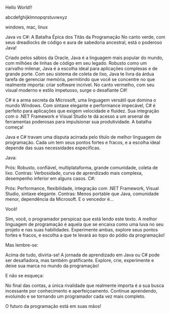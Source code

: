 


Hello World!!

abcdefghijklmnopqrstuvwxyz

windows, mac, linux 


Java vs C#: A Batalha Épica dos Titãs da Programação
No canto verde, com seus dreadlocks de código e aura de sabedoria ancestral, está o poderoso Java!

Criado pelos sábios da Oracle, Java é a linguagem mais popular do mundo, com milhões de linhas de código em seu legado.
Robusto como um carvalho milenar, Java é a escolha ideal para aplicações complexas e de grande porte.
Com seu sistema de coleta de lixo, Java te livra da árdua tarefa de gerenciar memória, permitindo que você se concentre no que realmente importa: criar software incrível.
No canto vermelho, com seu visual moderno e estilo impetuoso, surge o desafiante C#!

C# é a arma secreta da Microsoft, uma linguagem versátil que domina o mundo Windows.
Com sintaxe elegante e performance impecável, C# é perfeito para aplicações que exigem velocidade e fluidez.
Sua integração com o .NET Framework e Visual Studio te dá acesso a um arsenal de ferramentas poderosas para impulsionar sua produtividade.
A batalha começa!

Java e C# travam uma disputa acirrada pelo título de melhor linguagem de programação. Cada um tem seus pontos fortes e fracos, e a escolha ideal depende das suas necessidades específicas.

Java:

Prós: Robusto, confiável, multiplataforma, grande comunidade, coleta de lixo.
Contras: Verbosidade, curva de aprendizado mais complexa, desempenho inferior em alguns casos.
C#:

Prós: Performance, flexibilidade, integração com .NET Framework, Visual Studio, sintaxe elegante.
Contras: Menos portable que Java, comunidade menor, dependência da Microsoft.
E o vencedor é...

Você!

Sim, você, o programador perspicaz que está lendo este texto. A melhor linguagem de programação é aquela que se encaixa como uma luva no seu projeto e nas suas habilidades. Experimente ambas, explore seus pontos fortes e fracos, e escolha a que te levará ao topo do pódio da programação!

Mas lembre-se:

Acima de tudo, divirta-se! A jornada de aprendizado em Java ou C# pode ser desafiadora, mas também gratificante. Explore, crie, experimente e deixe sua marca no mundo da programação!

E não se esqueça:

No final das contas, a única rivalidade que realmente importa é a sua busca incessante por conhecimento e aperfeiçoamento. Continue aprendendo, evoluindo e se tornando um programador cada vez mais completo.

O futuro da programação está em suas mãos!
